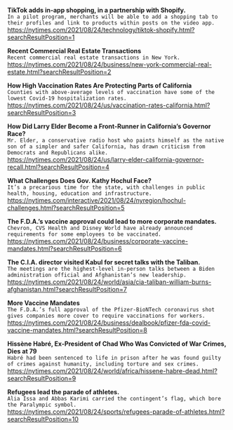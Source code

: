 **TikTok adds in-app shopping, in a partnership with Shopify.**\
`In a pilot program, merchants will be able to add a shopping tab to their profiles and link to products within posts on the video app.`\
https://nytimes.com/2021/08/24/technology/tiktok-shopify.html?searchResultPosition=1

**Recent Commercial Real Estate Transactions**\
`Recent commercial real estate transactions in New York.`\
https://nytimes.com/2021/08/24/business/new-york-commercial-real-estate.html?searchResultPosition=2

**How High Vaccination Rates Are Protecting Parts of California**\
`Counties with above-average levels of vaccination have some of the lowest Covid-19 hospitalization rates.`\
https://nytimes.com/2021/08/24/us/vaccination-rates-california.html?searchResultPosition=3

**How Did Larry Elder Become a Front-Runner in California’s Governor Race?**\
`Mr. Elder, a conservative radio host who paints himself as the native son of a simpler and safer California, has drawn criticism from Democrats and Republicans alike.`\
https://nytimes.com/2021/08/24/us/larry-elder-california-governor-recall.html?searchResultPosition=4

**What Challenges Does Gov. Kathy Hochul Face?**\
`It’s a precarious time for the state, with challenges in public health, housing, education and infrastructure.`\
https://nytimes.com/interactive/2021/08/24/nyregion/hochul-challenges.html?searchResultPosition=5

**The F.D.A.’s vaccine approval could lead to more corporate mandates.**\
`Chevron, CVS Health and Disney World have already announced requirements for some employees to be vaccinated.`\
https://nytimes.com/2021/08/24/business/corporate-vaccine-mandates.html?searchResultPosition=6

**The C.I.A. director visited Kabul for secret talks with the Taliban.**\
`The meetings are the highest-level in-person talks between a Biden administration official and Afghanistan’s new leadership.`\
https://nytimes.com/2021/08/24/world/asia/cia-taliban-william-burns-afghanistan.html?searchResultPosition=7

**More Vaccine Mandates**\
`The F.D.A.’s full approval of the Pfizer-BioNTech coronavirus shot gives companies more cover to require vaccinations for workers.`\
https://nytimes.com/2021/08/24/business/dealbook/pfizer-fda-covid-vaccine-mandates.html?searchResultPosition=8

**Hissène Habré, Ex-President of Chad Who Was Convicted of War Crimes, Dies at 79**\
`Habré had been sentenced to life in prison after he was found guilty of crimes against humanity, including torture and sex crimes.`\
https://nytimes.com/2021/08/24/world/africa/hissene-habre-dead.html?searchResultPosition=9

**Refugees lead the parade of athletes.**\
`Alia Issa and Abbas Karimi carried the contingent’s flag, which bore the Paralympic symbol.`\
https://nytimes.com/2021/08/24/sports/refugees-parade-of-athletes.html?searchResultPosition=10

